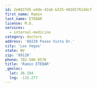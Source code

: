 ```yaml
---
id: 2e082fd5-a4de-42a6-b325-48101761d4cf
first_name: Ramin
last_name: ETEBAR
license: M.D.
services:
  - internal-medicine
category: doctors
address: '88228 Paseo Vista Dr.'
city: 'Las Vegas'
state: NV
zip: '89128'
phone: 702-580-8570
title: 'Ramin ETEBAR'
_geoloc:
  lat: 36.194
  lng: -115.277
---
```

